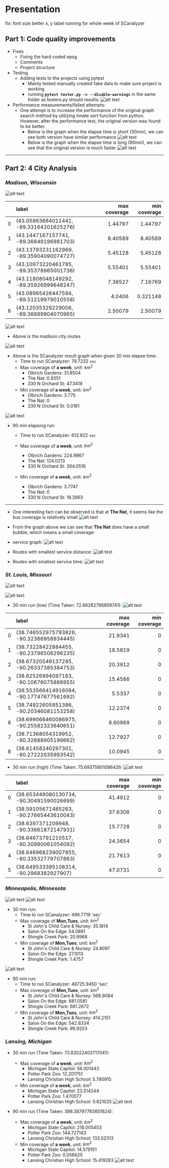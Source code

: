 # Presentation

fix: font size
     better x, y label
     running for whole week of SCanalyzer

[tester_results]:tester_results.png

[perf_short]: perf_short.png
[perf_long]: perf_long.png

[madison_short]: madison_short.png
[madison_long]: madison_long.png
[madison_service]: madison_service.png
[madison_routes]: madison_routes.png
[madison_city_plot]: madison_city_plot.png
[madison_min_service_dist]: madison_min_service_dist.png
[madison_min_service_time]: madison_min_service_time.png
[madison_start_points]: Madison_startpoints.png

[stlouis_short]: stlouis_short.png
[stlouis_long]: stlouis_long.png
[stlouis_routes]: stlouis_routes.jpg
[stlouis_low]: stlouis_low.png
[stlouis_high]: stlouis_high.png
[stlouis_startpoints]: stlouis_startpoints.png

[minneapolis_routes]: minneapolis_routes.png
[minneapolis_short]: minneapolis_short.png
[minneapolis_long]: minneapolis_long.png

[lansing_short]: lansing_short.png
[lansing_long]: lansing_long.png
[lansing_routes]: lansing_routes.jpg

## **Part 1: Code quality improvements**
* Fixes
  * Fixing the hard coded epsg
  * Comments
  * Project structure
* Testing
  * Adding tests to the projects using pytest
    * Mainly tested manually created fake data to make sure project is working
    * running **`pytest tester.py -v --disable-warnings`** in the same folder as testers.py should results:
  ![alt text][tester_results]
* Performance measurements/failed attempts:
  * One attempt is to increase the performance of the original graph search method by utilizing innate sort function from python. However, after the performance test, the original version was found to be better.
    * Below is the graph when the elapse time is short (30min), we can see both version have similar performance
   ![alt text][perf_short]
    * Below is the graph when the elapse time is long (90min), we can see that the original version is much faster
  ![alt text][perf_long]
---
## **Part 2: 4 City Analysis**

### *Madison, Wisconsin*

![alt text][madison_start_points]

|    | label                                   |   max coverage |   min coverage |
|---:|:----------------------------------------|---------------:|---------------:|
|  0 | (43.05863684011441, -89.33164201625276) |        1.44797 |       1.44797  |
|  1 | (43.1447167157741, -89.36849196981703)  |        8.40589 |       8.40589  |
|  2 | (43.13793231162969, -89.35904090074727) |        5.45128 |       5.45128  |
|  3 | (43.10973220461785, -89.35378965001736) |        5.55401 |       5.55401  |
|  4 | (43.11808048149292, -89.35926999648247) |        7.38527 |       7.16769  |
|  5 | (43.08965426447594, -89.51219979010558) |        4.0406  |       0.321148 |
|  6 | (43.12035329229006, -89.36689904070965) |        2.50079 |       2.50079  |

![alt text][madison_routes]
* Above is the madison city routes 
  
![alt text][madison_short]
* Above is the SCanalyzer result graph when given 30 min elapse time:
  * Time to run SCanalyzer: $79.7232$ `sec`
  * Max coverage of **a week**, unit: $km^2$
    * Olbrich Gardens: 31.8504
    * The Nat: 0.9351
    * 330 N Orchard St:  47.3418
  * Min coverage of **a week**, unit: $km^2$
    * Olbrich Gardens: 3.775
    * The Nat: 0
    * 330 N Orchard St:  0.0181
  
![alt text][madison_long]
* 90 min elapsing run:
  * Time to run SCanalyzer: $613.922$ `sec`
  * Max coverage of **a week**, unit: $km^2$
    * Olbrich Gardens: $224.9967$
    * The Nat: $124.0213$
    * 330 N Orchard St:  $264.0516$

  * Min coverage of **a week**, unit: $km^2$
    * Olbrich Gardens: $3.7747$
    * The Nat: $0$
    * 330 N Orchard St: $19.3963$
***
* One interesting fact can be observed is that at **The Nat**, it seems like the bus coverage is relatively small
  ![alt text][madison_city_plot]
* From the graph above we can see that **The Nat** does have a small bubble, which means a small coverage: 

* service graph:
  ![alt text][madison_service]

* Routes with smallest service distance:
  ![alt text][madison_min_service_dist]
* Routes with smallest service time:
  ![alt text][madison_min_service_time]


### *St. Louis, Missouri*
![alt text][stlouis_routes]

![alt text][stlouis_startpoints]

* 30 min run (low) (Time Taken: 72.66282796859741):
![alt text][stlouis_low]

|    | label                                    |   max coverage |   min coverage |
|---:|:-----------------------------------------|---------------:|---------------:|
|  0 | (38.746552975793826, -90.32366958934445) |       21.9341  |              0 |
|  1 | (38.73228422884455, -90.23796506296235)  |       18.5819  |              0 |
|  2 | (38.67320549137285, -90.26337385384753)  |       20.3912  |              0 |
|  3 | (38.62526994097163, -90.10676075888955)  |       15.4586  |              0 |
|  4 | (38.553566414916084, -90.17747677561692) |        5.5337  |              0 |
|  5 | (38.74922605851386, -90.20346081153258)  |       12.2374  |              0 |
|  6 | (38.699066460086975, -90.25582323640651) |        8.60969 |              0 |
|  7 | (38.71368054319952, -90.32688905199662)  |       12.7927  |              0 |
|  8 | (38.61458240297301, -90.27222035993542)  |       10.0945  |              0 |


* 30 min run (high) (Time Taken: 75.69375801086426:
![alt text][stlouis_high]

|    | label                                    |   max coverage |   min coverage |
|---:|:-----------------------------------------|---------------:|---------------:|
|  0 | (38.653449080130734, -90.30491590026699) |        41.4912 |              0 |
|  1 | (38.59105671485263, -90.27665443610043)  |        37.6306 |              0 |
|  2 | (38.6397371209948, -90.33661872147931)   |        15.7728 |              0 |
|  3 | (38.64673791210517, -90.30980061054092)  |        24.3654 |              0 |
|  4 | (38.646968239007855, -90.33532779707863) |        21.7613 |              0 |
|  5 | (38.649533395108314, -90.2968382927907)  |        47.0731 |              0 |

### *Minneapolis, Minnesota*
![alt text][minneapolis_routes]
![alt text][minneapolis_short]
* 30 min run:
  * Time to run SCanalyzer: $499.7719$ 'sec'
  * Max coverage of **Mon,Tues**, unit: $km^2$
    * St John's Child Care & Nursey: $35.1814$
    * Salon On the Edge: $54.0881$
    * Shingle Creek Park:  $20.9968$
  * Min coverage of **Mon,Tues**, unit: $km^2$
    * St John's Child Care & Nursey: $24.8097$
    * Salon On the Edge: $27.1013$
    * Shingle Creek Park:  $1.4757$

![alt text][minneapolis_long]
* 90 min run:
  * Time to run SCanalyzer: $46725.9450$ 'sec'
  * Max coverage of **Mon,Tues**, unit: $km^2$
    * St John's Child Care & Nursey: $568.9084$
    * Salon On the Edge: $881.0581$
    * Shingle Creek Park:  $581.2672$
  * Min coverage of **Mon,Tues**, unit: $km^2$
    * St John's Child Care & Nursey: $414.2151$
    * Salon On the Edge: $542.8334$
    * Shingle Creek Park:  $96.9203$

### *Lansing, Michigan*

* 30 min run (Time Taken: 73.83022403717041):
  * Max coverage of **a week**, unit: $km^2$
    * Michigan State Capitol: $56.001443$
    * Potter Park Zoo: $12.201751$
    * Lansing Christian High School:  $5.780915$
  * Min coverage of **a week**, unit: $km^2$
    * Michigan State Capitol: $23.514244$
    * Potter Park Zoo: $1.470077$
    * Lansing Christian High School:  $0.621025$
![alt text][lansing_short]

* 90 min run (Time Taken: 398.38797783851624):
  * Max coverage of **a week**, unit: $km^2$
    * Michigan State Capitol: $218.005403$
    * Potter Park Zoo: $144.727143$
    * Lansing Christian High School:  $133.52313$
  * Min coverage of **a week**, unit: $km^2$
    * Michigan State Capitol: $14.579151$
    * Potter Park Zoo: $0.056625$
    * Lansing Christian High School:  $15.419283$
![alt text][lansing_long]
